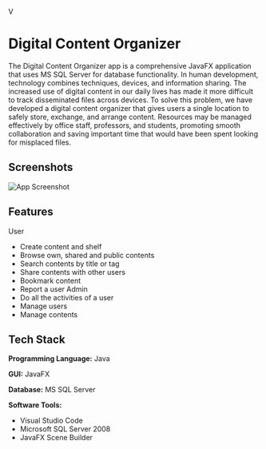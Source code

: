 V
# Digital Content Organizer

The Digital Content Organizer app is a comprehensive JavaFX application that uses MS SQL Server for database functionality.
In human development, technology combines techniques, devices, and information sharing. The increased use of digital content in our daily lives has made it more difficult to track disseminated files across devices. To solve this problem, we have developed a digital content organizer that gives users a single location to safely store, exchange, and arrange content. Resources may be managed effectively by office staff, professors, and students, promoting smooth collaboration and saving important time that would have been spent looking for misplaced files.



## Screenshots

![App Screenshot](https://via.placeholder.com/468x300?text=App+Screenshot+Here)


## Features
User
- Create content and shelf
- Browse own, shared and public contents
- Search contents by title or tag
- Share contents with other users
- Bookmark content
- Report a user
Admin
- Do all the activities of a user
- Manage users
- Manage contents

## Tech Stack

**Programming Language:** Java

**GUI:** JavaFX

**Database:** MS SQL Server

**Software Tools:** 
- Visual Studio Code
- Microsoft SQL Server 2008
- JavaFX Scene Builder


